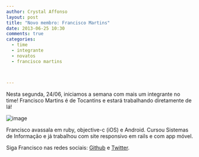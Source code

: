 ```yaml
---
author: Crystal Affonso
layout: post
title: "Novo membro: Francisco Martins"
date: 2013-06-25 10:30
comments: true
categories:
  - time
  - integrante
  - novatos
  - francisco martins



---
```


Nesta segunda, 24/06, iniciamos a semana com mais um integrante no time! Francisco Martins é de Tocantins e estará trabalhando diretamente de lá!

<!--more-->

![image](/blog/images/francisco.jpg)

Francisco avassala em ruby, objective-c (iOS) e Android. Cursou Sistemas de Informação e já trabalhou com site responsivo em rails e com app móvel.

Siga Francisco nas redes sociais: [Github](https://github.com/franciscomxs) e [Twitter](https://twitter.com/franciscomxs).
